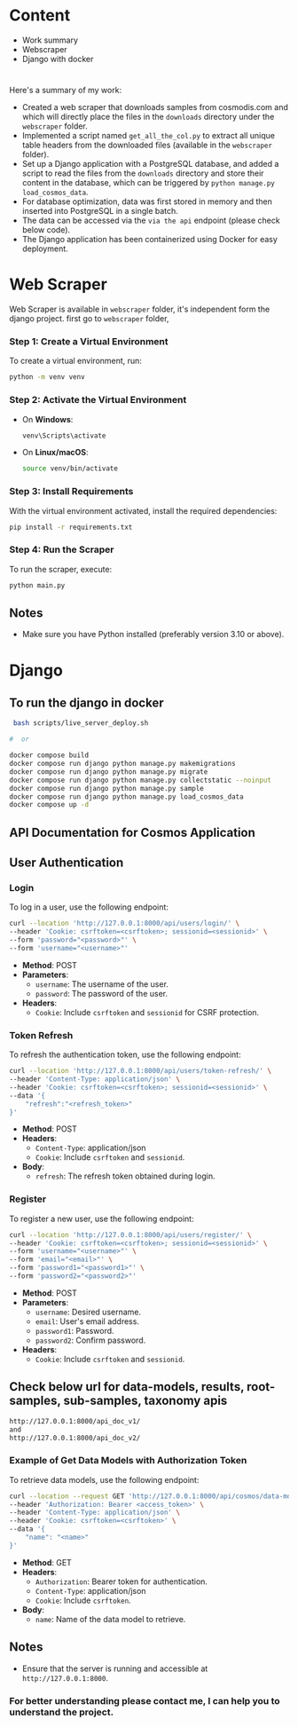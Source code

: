 # Content
- Work summary
- Webscraper 
- Django with docker
#
Here's a summary of my work:
- Created a web scraper that downloads samples from cosmodis.com and which will directly place the files in the `downloads` directory under the `webscraper` folder.
- Implemented a script named `get_all_the_col.py` to extract all unique table headers from the downloaded files (available in the `webscraper` folder).
- Set up a Django application with a PostgreSQL database, and added a script to read the files from the `downloads` directory and store their content in the database, which can be triggered by `python manage.py load_cosmos_data`.
- For database optimization, data was first stored in memory and then inserted into PostgreSQL in a single batch.
- The data can be accessed via the `via the api` endpoint (please check below code).
- The Django application has been containerized using Docker for easy deployment.


# Web Scraper

Web Scraper is available in `webscraper` folder, it's independent form the django project.
first go to `webscraper` folder,

### Step 1: Create a Virtual Environment

To create a virtual environment, run:

```sh
python -m venv venv
```

### Step 2: Activate the Virtual Environment

- On **Windows**:
  ```sh
  venv\Scripts\activate
  ```
- On **Linux/macOS**:
  ```sh
  source venv/bin/activate
  ```

### Step 3: Install Requirements

With the virtual environment activated, install the required dependencies:

```sh
pip install -r requirements.txt
```

### Step 4: Run the Scraper

To run the scraper, execute:

```sh
python main.py
```

## Notes

- Make sure you have Python installed (preferably version 3.10 or above).

# Django 

## To run the django in docker 
```bash
 bash scripts/live_server_deploy.sh 

#  or

docker compose build
docker compose run django python manage.py makemigrations
docker compose run django python manage.py migrate
docker compose run django python manage.py collectstatic --noinput
docker compose run django python manage.py sample
docker compose run django python manage.py load_cosmos_data
docker compose up -d
```

## API Documentation for Cosmos Application

## User Authentication

### Login

To log in a user, use the following endpoint:

```bash
curl --location 'http://127.0.0.1:8000/api/users/login/' \
--header 'Cookie: csrftoken=<csrftoken>; sessionid=<sessionid>' \
--form 'password="<password>"' \
--form 'username="<username>"'
```

- **Method**: POST
- **Parameters**:
  - `username`: The username of the user.
  - `password`: The password of the user.
- **Headers**:
  - `Cookie`: Include `csrftoken` and `sessionid` for CSRF protection.

### Token Refresh

To refresh the authentication token, use the following endpoint:

```bash
curl --location 'http://127.0.0.1:8000/api/users/token-refresh/' \
--header 'Content-Type: application/json' \
--header 'Cookie: csrftoken=<csrftoken>; sessionid=<sessionid>' \
--data '{
    "refresh":"<refresh_token>"
}'
```

- **Method**: POST
- **Headers**:
  - `Content-Type`: application/json
  - `Cookie`: Include `csrftoken` and `sessionid`.
- **Body**:
  - `refresh`: The refresh token obtained during login.

### Register

To register a new user, use the following endpoint:

```bash
curl --location 'http://127.0.0.1:8000/api/users/register/' \
--header 'Cookie: csrftoken=<csrftoken>; sessionid=<sessionid>' \
--form 'username="<username>"' \
--form 'email="<email>"' \
--form 'password1="<password1>"' \
--form 'password2="<password2>"'
```

- **Method**: POST
- **Parameters**:
  - `username`: Desired username.
  - `email`: User's email address.
  - `password1`: Password.
  - `password2`: Confirm password.
- **Headers**:
  - `Cookie`: Include `csrftoken` and `sessionid`.

## Check below url for data-models, results, root-samples, sub-samples, taxonomy apis
```bash
http://127.0.0.1:8000/api_doc_v1/
and 
http://127.0.0.1:8000/api_doc_v2/

```

### Example of Get Data Models with Authorization Token

To retrieve data models, use the following endpoint:

```bash
curl --location --request GET 'http://127.0.0.1:8000/api/cosmos/data-models/' \
--header 'Authorization: Bearer <access_token>' \
--header 'Content-Type: application/json' \
--header 'Cookie: csrftoken=<csrftoken>' \
--data '{
    "name": "<name>"
}'
```

- **Method**: GET
- **Headers**:
  - `Authorization`: Bearer token for authentication.
  - `Content-Type`: application/json
  - `Cookie`: Include `csrftoken`.
- **Body**:
  - `name`: Name of the data model to retrieve.

## Notes
- Ensure that the server is running and accessible at `http://127.0.0.1:8000`.

### For better understanding please contact me, I can help you to understand the project.